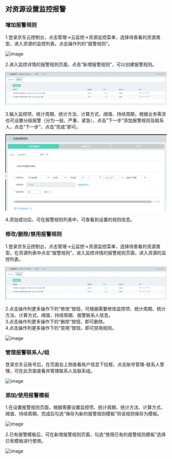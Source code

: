 ## 对资源设置监控报警
### 增加报警规则
1.登录京东云控制台，点击管理->云监控->资源监控菜单，选择待查看的资源类型，进入资源的监控列表。点击操作列的“报警规则”。
 
![image](https://raw.githubusercontent.com/jdcloudcom/cn/edit/image/Cloud-Monitor/yunziyuan/4.%E8%B5%84%E6%BA%90%E7%9B%91%E6%8E%A7.png)
   
2.进入监控详情的报警规则页面，点击“新增报警规则”，可以创建报警规则。

![image](https://raw.githubusercontent.com/jdcloudcom/cn/Monitoring-cn/image/Cloud-Monitor/dashboard/AlarmRuleList_Resource.png)

3.输入监控项、统计周期、统计方法、计算方式、阈值、持续周期，根据业务需求也可设置分级报警（分为一般、严重、紧急），点击“下一步”添加报警规则及联系人，点击“下一步”，点击“完成”即可。 

![image](https://raw.githubusercontent.com/jdcloudcom/cn/cn-cloudmonitor/image/Cloud-Monitor/%E8%AE%BE%E7%BD%AE%E6%8A%A5%E8%AD%A6%E8%A7%84%E5%88%99.png)

4.添加成功后，可在报警规则列表中，可查看到设置的规则信息。 

### 修改/删除/禁用报警规则
1.登录京东云控制台，点击管理->云监控->资源监控菜单，选择待查看的资源类型，在资源列表中点击“报警规则”，进入监控详情的报警规则页面，进入资源的监控列表。

![image](https://raw.githubusercontent.com/jdcloudcom/cn/Monitoring-cn/image/Cloud-Monitor/dashboard/AlarmRuleList_Resource.png)

2.点击操作列更多操作下的“修改”按钮，可根据需要修改监控项、统计周期、统计方法、计算方式、阈值、持续周期、报警联系人信息。  
3.点击操作列更多操作下的“删除”按钮，即可删除。  
4.点击操作列更多操作下的“禁用”按钮，即可禁用规则。

![image](https://raw.githubusercontent.com/jdcloudcom/cn/edit/image/Cloud-Monitor/yunziyuan/6.%E8%B5%84%E6%BA%90%E7%9B%91%E6%8E%A7.png)

### 管理报警联系人/组
登录京东云账号后，在页面右上侧查看账户信息下拉框，点击账号管理-联系人管理，可在此页面查看并管理联系人及联系组。

![image](https://raw.githubusercontent.com/jdcloudcom/cn/edit/image/Cloud-Monitor/yunziyuan/7.%E8%B5%84%E6%BA%90%E7%9B%91%E6%8E%A7.png)

### 添加/使用报警模板
1.在设置报警规则页面，根据需要设置监控项、统计周期、统计方法、计算方式、阈值、持续周期，完成后勾选“保存为新的报警规则模板”将该规则保存为模板。

![image](https://raw.githubusercontent.com/jdcloudcom/cn/edit/image/Cloud-Monitor/yunziyuan/8.%E8%B5%84%E6%BA%90%E7%9B%91%E6%8E%A7.png)

2.已有报警模板后，可在新增报警规则页面，勾选“使用已有的报警规则模板”选择已有模板进行使用。
 
![image](https://raw.githubusercontent.com/jdcloudcom/cn/edit/image/Cloud-Monitor/yunziyuan/9.%E8%B5%84%E6%BA%90%E7%9B%91%E6%8E%A7.png)
